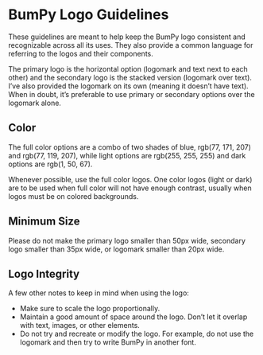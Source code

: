# BumPy Logo Guidelines
These guidelines are meant to help keep the BumPy logo consistent and recognizable across all its uses. They also provide a common language for referring to the logos and their components.

The primary logo is the horizontal option (logomark and text next to each other) and the secondary logo is the stacked version (logomark over text). I’ve also provided the logomark on its own (meaning it doesn’t have text). When in doubt, it’s preferable to use primary or secondary options over the logomark alone.

## Color
The full color options are a combo of two shades of blue, rgb(77, 171, 207) and rgb(77, 119, 207), while light options are rgb(255, 255, 255) and dark options are rgb(1, 50, 67).

Whenever possible, use the full color logos. One color logos (light or dark) are to be used when full color will not have enough contrast, usually when logos must be on colored backgrounds.

## Minimum Size
Please do not make the primary logo smaller than 50px wide, secondary logo smaller than 35px wide, or logomark smaller than 20px wide.

## Logo Integrity
A few other notes to keep in mind when using the logo:
- Make sure to scale the logo proportionally.
- Maintain a good amount of space around the logo. Don’t let it overlap with text, images, or other elements.
- Do not try and recreate or modify the logo. For example, do not use the logomark and then try to write BumPy in another font.
